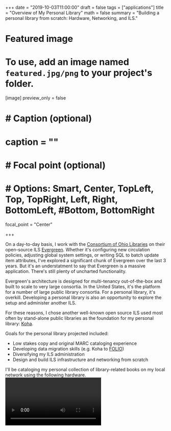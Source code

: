 +++
date = "2019-10-03T11:00:00"
draft = false
tags = ["applications"]
title = "Overview of My Personal Library"
math = false
summary = "Building a personal library from scratch: Hardware, Networking, and ILS."

# Featured image
# To use, add an image named `featured.jpg/png` to your project's folder.
[image]
   preview_only = false
#  # Caption (optional)
#  caption = ""
#
#  # Focal point (optional)
#  # Options: Smart, Center, TopLeft, Top, TopRight, Left, Right, BottomLeft, #Bottom, BottomRight
   focal_point = "Center"

+++

On a day-to-day basis, I work with the [Consortium of Ohio Libraries](http://info.cool-cat.org/) on their open-source ILS [Evergreen](https://evergreen-ils.org/). Whether it's configuring new circulation policies, adjusting global system settings, or writing SQL to batch update item attributes, I've explored a significant chunk of Evergreen over the last 3 years. But it's an understatment to say that Evergreen is a massive application. There's still plenty of uncharted functionality.
   
Evergreen's architecture is designed for multi-tenancy out-of-the-box and built to scale to very large consortia. In the United States, it's the platform for a number of large public library consortia. For a personal library, it's overkill. Developing a personal library is also an opportunity to explore the setup and administer another ILS.

For these reasons, I chose another well-known open source ILS used most often by stand-alone public libraries as the foundation for my personal library: [Koha](https://koha-community.org/).

Goals for the personal library projected included:

* Low stakes copy and original MARC cataloging experience
* Developing data migration skills (e.g. Koha to [FOLIO](https://www.folio.org/))
* Diversifying my ILS administration 
* Design and build ILS infrastructure and networking from scratch

I'll be cataloging my personal collection of library-related books on my local network using the following hardware.
<video controls src="/website/post/my_library/koha_server.mp4"></video>
